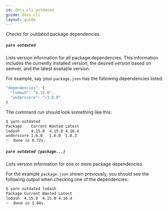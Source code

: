 ```yaml
---
id: docs_cli_outdated
guide: docs_cli
layout: guide
---
```


<p class="lead">Checks for outdated package dependencies.</p>


##### `yarn outdated` <a class="toc" id="toc-yarn-outdated" href="#toc-yarn-outdated"></a>

Lists version information for all package dependencies. This information includes the currently installed version, the desired version based on semver, and the latest available version.

For example, say your `package.json` has the following dependencies listed:

```js
"dependencies": {
  "lodash": "4.15.0",
  "underscore": "~1.6.0"
}
```

The command run should look something like this:

```sh
$ yarn outdated
Package    Current Wanted Latest
lodash     4.15.0  4.15.0 4.16.4
underscore 1.6.0   1.6.0  1.8.3 
✨  Done in 0.72s.
```

##### `yarn outdated [package...]` <a class="toc" id="toc-yarn-outdated-package" href="#toc-yarn-outdated-package"></a>

Lists version information for one or more package dependencies.

For the example `package.json` shown previously, you should see the following output when checking one of the dependencies:

```sh
$ yarn outdated lodash
Package Current Wanted Latest
lodash  4.15.0  4.15.0 4.16.4
✨  Done in 1.04s.
```
